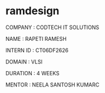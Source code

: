 # ramdesign

COMPANY : CODTECH IT SOLUTIONS

NAME : RAPETI RAMESH

INTERN ID : CT06DF2626

DOMAIN : VLSI

DURATION : 4 WEEKS

MENTOR : NEELA SANTOSH KUMARC

